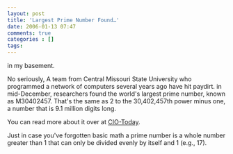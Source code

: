 ```yaml
---
layout: post
title: 'Largest Prime Number Found…'
date: 2006-01-13 07:47
comments: true
categories : []
tags:
---
```

in my basement.

<img src="http://fusion94.org/images/prime.jpg" alt="" align="left"/>No seriously, A team from Central Missouri State University who programmed a network of computers several years ago have hit paydirt. in mid-December, researchers found the world's largest prime number, known as M30402457. That's the same as 2 to the 30,402,457th power minus one, a number that is 9.1 million digits long.

You can read more about it over at <a href="http://www.cio-today.com/news/This-Number-s-Ready-for-Prime-Time/story.xhtml?story_id=010000FJW68A">CIO-Today</a>.

Just in case you've forgotten basic math a prime number is a whole number greater than 1 that can only be divided evenly by itself and 1 (e.g., 17).



